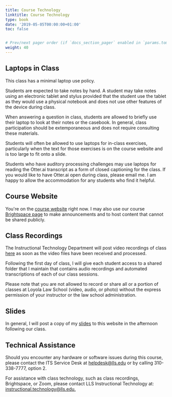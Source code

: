 ```yaml
---
title: Course Technology
linktitle: Course Technology
type: book
date: '2019-05-05T00:00:00+01:00'
toc: false


# Prev/next pager order (if `docs_section_pager` enabled in `params.toml`)
weight: 40
---
```

## Laptops in Class
This class has a minimal laptop use policy.

Students are expected to take notes by hand. A student may take notes using an electronic tablet and stylus provided that the student use the tablet as they would use a physical notebook and does not use other features of the device during class.

When answering a question in class, students are allowed to briefly use their laptop to look at their notes or the casebook. In general, class participation should be extemporaneous and does not require consulting these materials.

Students will often be allowed to use laptops for in-class exercises, particularly when the text for those exercises is on the course website and is too large to fit onto a slide.

Students who have auditory processing challenges may use laptops for reading the Otter.ai transcript as a form of closed captioning for the class. If you would like to have Otter.ai open during class, please email me. I am happy to allow the accommodation for any students who find it helpful.

## Course Website
You're on the [course website](http://www.colin-doyle.net/torts2023/) right now. I may also use our course [Brightspace page](https://brightspace.lmu.edu/d2l/home/217728) to make announcements and to host content that cannot be shared publicly.

## Class Recordings
The Instructional Technology Department will post video recordings of class [here](https://brightspace.lmu.edu/d2l/home/217728) as soon as the video files have been received and processed.

Following the first day of class, I will give each student access to a shared folder that I maintain that contains audio recordings and automated transcriptions of each of our class sessions.

Please note that you are not allowed to record or share all or a portion of classes at Loyola Law School (video, audio, or photo) without the express permission of your instructor or the law school administration.

## Slides
In general, I will post a copy of my [slides](/torts2023/course-content/slides) to this website in the afternoon following our class.

## Technical Assistance
Should you encounter any hardware or software issues during this course, please contact the ITS Service Desk at [helpdesk@lls.edu](mailto:helpdesk@lls.edu?subject=IT%20Help%20Re%3A%20Torts%20w%2F%20Prof.%20Doyle) or by calling 310-338-7777, option 2.

For assistance with class technology, such as class recordings, Brightspace, or Zoom, please contact LLS Instructional Technology at: <br> [instructional.technology@lls.edu.](mailto:instructional.technology@lls.edu.?subject=IT%20Help%20Re%3A%20Torts%20w%2F%20Prof.%20Doyle)